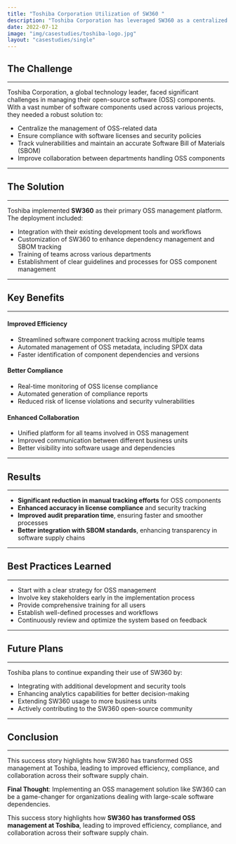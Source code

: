 ```yaml
---
title: "Toshiba Corporation Utilization of SW360 "
description: "Toshiba Corporation has leveraged SW360 as a centralized platform for open-source software (OSS) compliance management, ensuring efficient tracking, license compliance, and vulnerability management across its software supply chain."
date: 2022-07-12
image: "img/casestudies/toshiba-logo.jpg"
layout: "casestudies/single"
---
```


## The Challenge
---
Toshiba Corporation, a global technology leader, faced significant challenges in managing their open-source software (OSS) components. With a vast number of software components used across various projects, they needed a robust solution to:

- Centralize the management of OSS-related data
- Ensure compliance with software licenses and security policies
- Track vulnerabilities and maintain an accurate Software Bill of Materials (SBOM)
- Improve collaboration between departments handling OSS components
---
## The Solution
---
Toshiba implemented **SW360** as their primary OSS management platform. The deployment included:

- Integration with their existing development tools and workflows
- Customization of SW360 to enhance dependency management and SBOM tracking
- Training of teams across various departments
- Establishment of clear guidelines and processes for OSS component management

---
## Key Benefits
---

#### **Improved Efficiency**
- Streamlined software component tracking across multiple teams
- Automated management of OSS metadata, including SPDX data
- Faster identification of component dependencies and versions

#### **Better Compliance**
- Real-time monitoring of OSS license compliance
- Automated generation of compliance reports
- Reduced risk of license violations and security vulnerabilities

#### **Enhanced Collaboration**
- Unified platform for all teams involved in OSS management
- Improved communication between different business units
- Better visibility into software usage and dependencies

---
## Results
---
- **Significant reduction in manual tracking efforts** for OSS components
- **Enhanced accuracy in license compliance** and security tracking
- **Improved audit preparation time**, ensuring faster and smoother processes
- **Better integration with SBOM standards**, enhancing transparency in software supply chains

---
## Best Practices Learned
---
- Start with a clear strategy for OSS management
- Involve key stakeholders early in the implementation process
- Provide comprehensive training for all users
- Establish well-defined processes and workflows
- Continuously review and optimize the system based on feedback

---
## Future Plans
---
Toshiba plans to continue expanding their use of SW360 by:

- Integrating with additional development and security tools
- Enhancing analytics capabilities for better decision-making
- Extending SW360 usage to more business units
- Actively contributing to the SW360 open-source community

---
## Conclusion
---

This success story highlights how SW360 has transformed OSS management at Toshiba, leading to improved efficiency, compliance, and collaboration across their software supply chain. 

**Final Thought**: Implementing an OSS management solution like SW360 can be a game-changer for organizations dealing with large-scale software dependencies.


This success story highlights how **SW360 has transformed OSS management at Toshiba**, leading to improved efficiency, compliance, and collaboration across their software supply chain.




